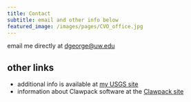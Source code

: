 ```yaml
---
title: Contact
subtitle: email and other info below 
featured_image: /images/pages/CVO_office.jpg
---
```


email me directly at dgeorge@uw.edu

other links
----------
* additional info is available at [my USGS site](https://www.usgs.gov/staff-profiles/david-l-george)
* information about Clawpack software at the [Clawpack site](http://clawpack.org)



